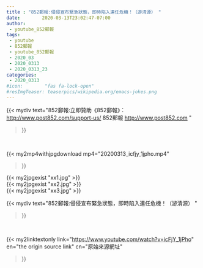 ```yaml
---
title : "852郵報:侵侵宣布緊急狀態，即時陷入連任危機！（游清源） "
date:        2020-03-13T23:02:47-07:00
author:
 - youtube_852郵報
tags:
 - youtube
 - 852郵報
 - youtube_852郵報
 - 2020_03
 - 2020_0313
 - 2020_0313_23
categories:
 - 2020_0313
#icon:        "fas fa-lock-open"
#resImgTeaser: teaserpics/wikipedia.org/emacs-jokes.png
---
```


{{< mydiv text="852郵報:立即贊助《852郵報》： http://www.post852.com/support-us/  852郵報 http://www.post852.com "
>}}
<br>


{{< my2mp4withjpgdownload mp4="20200313_icfjy_1jpho.mp4"
>}}

{{< my2jpgexist "xx1.jpg" >}}<br>
{{< my2jpgexist "xx2.jpg" >}}<br>
{{< my2jpgexist "xx3.jpg" >}}<br>



{{< mydiv text="852郵報:侵侵宣布緊急狀態，即時陷入連任危機！（游清源） "
>}}
<br>

{{< my2linktextonly link="https://www.youtube.com/watch?v=icFjY_1jPho"
en="the origin source link" cn="原始來源網址"
>}}


<br>

